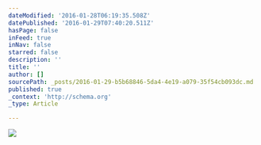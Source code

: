 ```yaml
---
dateModified: '2016-01-28T06:19:35.508Z'
datePublished: '2016-01-29T07:40:20.511Z'
hasPage: false
inFeed: true
inNav: false
starred: false
description: ''
title: ''
author: []
sourcePath: _posts/2016-01-29-b5b68846-5da4-4e19-a079-35f54cb093dc.md
published: true
_context: 'http://schema.org'
_type: Article

---
```

![](https://the-grid-user-content.s3-us-west-2.amazonaws.com/cdc29dd0-b129-42a4-86d6-3d092c877803.jpg)
